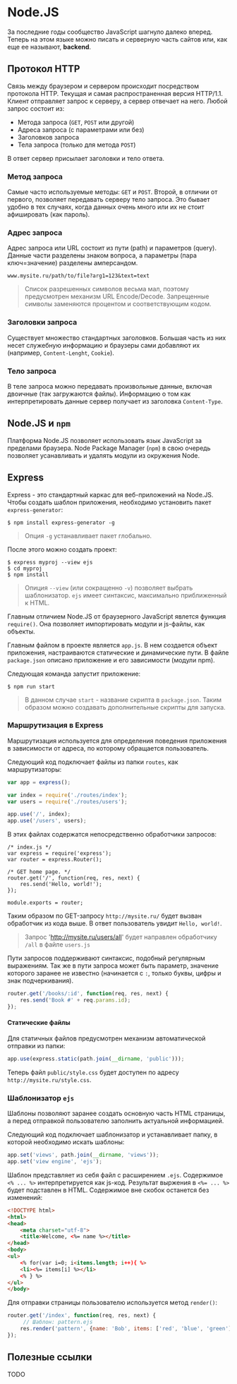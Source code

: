 # Node.JS
За последние годы сообщество JavaScript шагнуло далеко вперед. Теперь на этом языке можно писать и серверную часть сайтов или, как еще ее называют, **backend**.

## Протокол HTTP
Связь между браузером и сервером происходит посредством протокола HTTP. Текущая и самая распространенная версия HTTP/1.1. Клиент отправляет запрос к серверу, а сервер отвечает на него. Любой запрос состоит из:

- Метода запроса (`GET`, `POST` или другой)
- Адреса запроса (с параметрами или без)
- Заголовков запроса
- Тела запроса (только для метода `POST`)

В ответ сервер присылает заголовки и тело ответа.

### Метод запроса
Самые часто используемые методы: `GET` и `POST`. Второй, в отличии от первого, позволяет передавать серверу тело запроса. Это бывает удобно в тех случаях, когда данных очень много или их не стоит афишировать (как пароль).

### Адрес запроса
Адрес запроса или URL состоит из пути (path) и параметров (query).
Данные части разделены знаком вопроса, а параметры (пара ключ=значение) разделены амперсандом.

```
www.mysite.ru/path/to/file?arg1=123&text=text
```

> Список разрешенных символов весьма мал, поэтому предусмотрен механизм URL Encode/Decode. Запрещенные символы заменяются процентом и соответствующим кодом.

### Заголовки запроса
Существует множество стандартных заголовков. Большая часть из них несет служебную информацию и браузеры сами добавляют их (например, `Content-Lenght`, `Cookie`).

### Тело запроса
В теле запроса можно передавать произвольные данные, включая двоичные (так загружаются файлы). Информацию о том как интерпретировать данные сервер получает из заголовка `Content-Type`.

## Node.JS и `npm`
Платформа Node.JS позволяет использовать язык JavaScript за пределами браузера. Node Package Manager (`npm`) в свою очередь позволяет усанавливать и удалять модули из окружения Node.

## Express
Express - это стандартный каркас для веб-приложений на Node.JS. Чтобы создать шаблон приложения, необходимо установить пакет `express-generator`:

```
$ npm install express-generator -g
```

> Опция `-g` устанавливает пакет глобально.

После этого можно создать проект:

```
$ express myproj --view ejs
$ cd myproj
$ npm install
```

> Опиция `--view` (или сокращенно `-v`) позволяет выбрать шаблонизатор. `ejs` имеет синтаксис, максимально приближенный к HTML.

Главным отличием Node.JS от браузерного JavaScript явлется функция `require()`. Она позволяет импортировать модули и js-файлы, как объекты.

Главным файлом в проекте является `app.js`. В нем создается объект приложения, настраиваются статические и динамические пути.
В файле `package.json` описано приложение и его зависимости (модули npm).

Следующая команда запустит приложение:

```
$ npm run start
```

> В данном случае `start` - название скрипта в `package.json`. Таким образом можно создавать дополнительные скрипты для запуска.

### Маршрутизация в Express
Маршрутизация используется для определения поведения приложения в зависимости от адреса, по которому обращается пользователь.

Следующий код подключает файлы из папки `routes`, как маршрутизаторы:

```javascript
var app = express();

var index = require('./routes/index');
var users = require('./routes/users');

app.use('/', index);
app.use('/users', users);
```

В этих файлах содержатся непосредственно обработчики запросов:
 
```javascript[a]
/* index.js */
var express = require('express');
var router = express.Router();

/* GET home page. */
router.get('/', function(req, res, next) {
    res.send('Hello, world!');
});

module.exports = router;
```

Таким образом по GET-запросу `http://mysite.ru/` будет вызван обработчик из кода выше. В ответ пользователь увидит `Hello, world!`.

> Запрос 'http://mysite.ru/users/all' будет направлен обработчику `/all` в файле `users.js`

Пути запросов поддерживают синтаксис, подобный регулярным выражениям. Так же в пути запроса может быть параметр, значение которого заранее не известно (начинается с `:`, только буквы, цифры и знак подчеркивания).

```javascript
router.get('/books/:id', function(req, res, next) {
    res.send('Book #' + req.params.id);
});
```

#### Статические файлы

Для статичных файлов предусмотрен механизм автоматической отправки из папки:

```javascript
app.use(express.static(path.join(__dirname, 'public')));
```

Теперь файл `public/style.css` будет доступен по адресу `http://mysite.ru/style.css`.

### Шаблонизатор `ejs`
Шаблоны позволяют заранее создать основную часть HTML страницы, а перед отправкой пользователю заполнить актуальной информацией.

Следующий код подключает шаблонизатор и устанавливает папку, в которой необходимо искать шаблоны:

```javascript
app.set('views', path.join(__dirname, 'views'));
app.set('view engine', 'ejs');
```

Шаблон представляет из себя файл с расширением `.ejs`. Содержимое `<% ... %>` интерпретируется как js-код. Результат выржения в `<%= ... %>` будет подставлен в HTML. Содержимое вне скобок останется без изменений:

```html
<!DOCTYPE html>
<html>
<head>
    <meta charset="utf-8">
    <title>Welcome, <%= name %></title>
</head>
<body>
<ul>
    <% for(var i=0; i<items.length; i++){ %>
    <li><%= items[i] %></li>
    <% } %>
</ul>
</body>
```

Для отправки страницы пользователю используется метод `render()`:

```javascript
router.get('/index', function(req, res, next) {
	 // Шаблон: pattern.ejs
    res.render('pattern', {name: 'Bob', items: ['red', 'blue', 'green']});
});
```

## Полезные ссылки
TODO